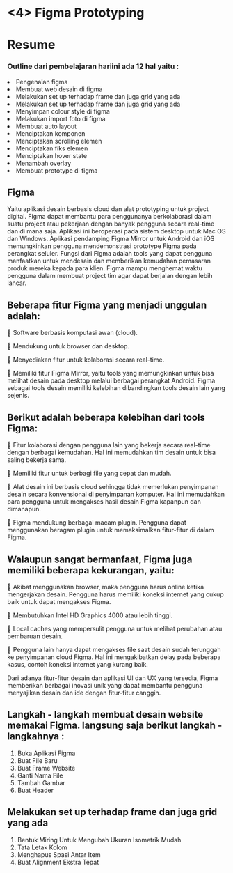 <h1><4> Figma Prototyping</h1>

 <h1>Resume</h1>

 <h3>Outline dari pembelajaran hariini ada 12 hal yaitu :</h3>
 <li>Pengenalan figma</li>
 <li>Membuat web desain di figma</li>
 <li>Melakukan set up terhadap frame dan juga grid yang ada</li>
 <li>Melakukan set up terhadap frame dan juga grid yang ada</li>
 <li>Menyimpan colour style di figma</li>
 <li>Melakukan import foto di figma</li>
 <li>Membuat auto layout</li>
 <li>Menciptakan komponen</li>
 <li>Menciptakan scrolling elemen</li>
 <li>Menciptakan fiks elemen</li>
 <li>Menciptakan hover state</li>
 <li>Menambah overlay</li>
 <li>Membuat prototype di figma</li>

 <h2>Figma</h2>
 Yaitu aplikasi desain berbasis cloud dan alat prototyping untuk project digital. Figma dapat membantu para penggunanya berkolaborasi dalam suatu project atau pekerjaan dengan banyak pengguna secara real-time dan di mana saja. Aplikasi ini beroperasi pada sistem desktop untuk Mac OS dan Windows. Aplikasi pendamping Figma Mirror untuk Android dan iOS memungkinkan pengguna mendemonstrasi prototype Figma pada perangkat seluler. Fungsi dari Figma adalah tools yang dapat pengguna manfaatkan untuk mendesain dan memberikan kemudahan pemasaran produk mereka kepada para klien. Figma mampu menghemat waktu pengguna dalam membuat project tim agar dapat berjalan dengan lebih lancar.

 <h2>Beberapa fitur Figma yang menjadi unggulan adalah:</h2>

	Software berbasis komputasi awan (cloud).

	Mendukung untuk browser dan desktop.

	Menyediakan fitur untuk kolaborasi secara real-time.

	Memiliki fitur Figma Mirror, yaitu tools yang memungkinkan untuk bisa melihat desain pada desktop melalui berbagai perangkat Android.
Figma sebagai tools desain memiliki kelebihan dibandingkan tools desain lain yang sejenis. 

 <h2>Berikut adalah beberapa kelebihan dari tools Figma:</h2>

	Fitur kolaborasi dengan pengguna lain yang bekerja secara real-time dengan berbagai kemudahan. Hal ini memudahkan tim desain untuk bisa saling bekerja sama.

	Memiliki fitur untuk berbagi file yang cepat dan mudah.

	Alat desain ini berbasis cloud sehingga tidak memerlukan penyimpanan desain secara konvensional di penyimpanan komputer. Hal ini memudahkan para pengguna untuk mengakses hasil desain Figma kapanpun dan dimanapun. 

	Figma mendukung berbagai macam plugin. Pengguna dapat menggunakan beragam plugin untuk memaksimalkan fitur-fitur di dalam Figma.

 <h2>Walaupun sangat bermanfaat, Figma juga memiliki beberapa kekurangan, yaitu:</h2>

	Akibat menggunakan browser, maka pengguna harus online ketika mengerjakan desain. Pengguna harus memiliki koneksi internet yang cukup baik untuk dapat mengakses Figma.

	Membutuhkan Intel HD Graphics 4000 atau lebih tinggi.

	Local caches yang mempersulit pengguna untuk melihat perubahan atau pembaruan desain.

	Pengguna lain hanya dapat mengakses file saat desain sudah terunggah ke penyimpanan cloud Figma. Hal ini mengakibatkan delay pada beberapa kasus, contoh koneksi internet yang kurang baik.

Dari adanya fitur-fitur desain dan aplikasi UI dan UX yang tersedia, Figma memberikan berbagai inovasi unik yang dapat membantu pengguna menyajikan desain dan ide dengan fitur-fitur canggih.

 <h2>Langkah - langkah membuat desain website memakai Figma. langsung saja berikut langkah - langkahnya :</h2>
 
1. Buka Aplikasi Figma
2. Buat File Baru
3. Buat Frame Website
4. Ganti Nama File
5. Tambah Gambar
6. Buat Header

 <h2>Melakukan set up terhadap frame dan juga grid yang ada</h2>
  
1. Bentuk Miring Untuk Mengubah Ukuran Isometrik Mudah
2. Tata Letak Kolom
3. Menghapus Spasi Antar Item
4. Buat Alignment Ekstra Tepat
  
